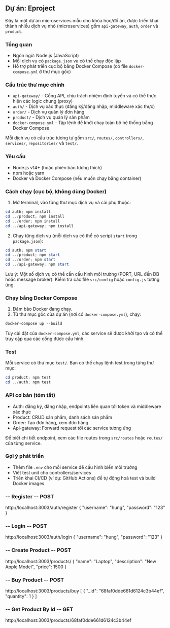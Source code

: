 ## Dự án: Eproject

Đây là một dự án microservices mẫu cho khóa học/đồ án, được triển khai thành nhiều dịch vụ nhỏ (microservices) gồm `api-gateway`, `auth`, `order` và `product`.

### Tổng quan

- Ngôn ngữ: Node.js (JavaScript)
- Mỗi dịch vụ có `package.json` và có thể chạy độc lập
- Hỗ trợ phát triển cục bộ bằng Docker Compose (có file `docker-compose.yml` ở thư mục gốc)

### Cấu trúc thư mục chính

- `api-gateway/` - Cổng API, chịu trách nhiệm định tuyến và có thể thực hiện các logic chung (proxy)
- `auth/` - Dịch vụ xác thực (đăng ký/đăng nhập, middleware xác thực)
- `order/` - Dịch vụ quản lý đơn hàng
- `product/` - Dịch vụ quản lý sản phẩm
- `docker-compose.yml` - Tập lệnh để khởi chạy toàn bộ hệ thống bằng Docker Compose

Mỗi dịch vụ có cấu trúc tương tự gồm `src/`, `routes/`, `controllers/`, `services/`, `repositories/` và `test/`.

### Yêu cầu

- Node.js v14+ (hoặc phiên bản tương thích)
- npm hoặc yarn
- Docker và Docker Compose (nếu muốn chạy bằng container)

### Cách chạy (cục bộ, không dùng Docker)

1. Mở terminal, vào từng thư mục dịch vụ và cài phụ thuộc:

```powershell
cd auth; npm install
cd ../product; npm install
cd ../order; npm install
cd ../api-gateway; npm install
```

2. Chạy từng dịch vụ (mỗi dịch vụ có thể có script `start` trong `package.json`):

```powershell
cd auth; npm start
cd ../product; npm start
cd ../order; npm start
cd ../api-gateway; npm start
```

Lưu ý: Một số dịch vụ có thể cần cấu hình môi trường (PORT, URL đến DB hoặc message broker). Kiểm tra các file `src/config` hoặc `config.js` tương ứng.

### Chạy bằng Docker Compose

1. Đảm bảo Docker đang chạy.
2. Từ thư mục gốc của dự án (nơi có `docker-compose.yml`), chạy:

```powershell
docker-compose up --build
```

Tùy cài đặt của `docker-compose.yml`, các service sẽ được khởi tạo và có thể truy cập qua các cổng được cấu hình.

### Test

Mỗi service có thư mục `test/`. Bạn có thể chạy lệnh test trong từng thư mục:

```powershell
cd product; npm test
cd ../auth; npm test
```

### API cơ bản (tóm tắt)

- Auth: đăng ký, đăng nhập, endpoints liên quan tới token và middleware xác thực
- Product: CRUD sản phẩm, danh sách sản phẩm
- Order: Tạo đơn hàng, xem đơn hàng
- Api-gateway: Forward request tới các service tương ứng

Để biết chi tiết endpoint, xem các file routes trong `src/routes` hoặc `routes/` của từng service.

### Gợi ý phát triển

- Thêm file `.env` cho mỗi service để cấu hình biến môi trường
- Viết test unit cho controllers/services
- Triển khai CI/CD (ví dụ: GitHub Actions) để tự động hoá test và build Docker images


### -- Register -- POST
http://localhost:3003/auth/register
{
  "username": "hung",
  "password": "123"
}
### -- Login -- POST
http://localhost:3003/auth/login
{
  "username": "hung",
  "password": "123"
}
### -- Create Product -- POST
http://localhost:3003/products/
{
  "name": "Laptop",
  "description": "New Apple Model",
  "price": 1500
}
### -- Buy Product -- POST
http://localhost:3003/products/buy
[
{
  "_id": "68faf0dde661d6124c3b44ef",
  "quantity": 1
}
]
### -- Get Product By Id -- GET
http://localhost:3003/products/68faf0dde661d6124c3b44ef